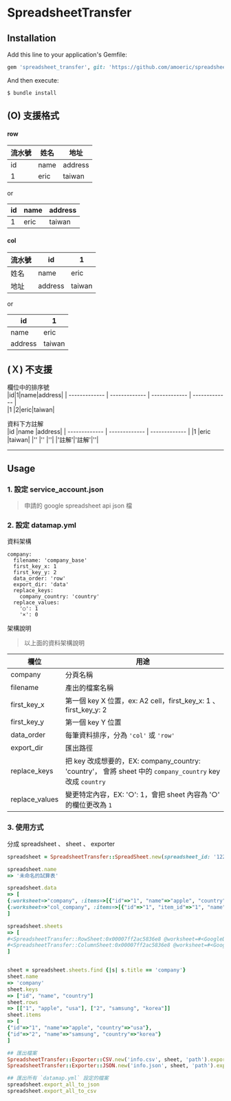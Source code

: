 # SpreadsheetTransfer


## Installation

Add this line to your application's Gemfile:

```ruby
gem 'spreadsheet_transfer', git: 'https://github.com/amoeric/spreadsheet_transfer.git'
```

And then execute:

    $ bundle install



## (O) 支援格式


#### row
|流水號|姓名|地址|  
| ------------- | ------------- | ------------- |  
|id|name|address|  
|1|eric|taiwan|  

or

|id|name|address|  
| ------------- | ------------- | ------------- |  
|1|eric|taiwan|  

#### col
|流水號|id|1|  
| ------------- | ------------- | ------------- |  
|姓名|name|eric|  
|地址|address|taiwan|  

or

|id|1|  
| ------------- | ------------- |  
|name|eric|  
|address|taiwan|  


## (Ｘ) 不支援  

欄位中的排序號  
|id|1|name|address|
| ------------- | ------------- | ------------- | ------------- |  
|1 |2|eric|taiwan|

資料下方註解  
|id   |name |address|
| ------------- | ------------- | ------------- |
|1    |eric |taiwan|
|''   |''   |''|
|'註解'|'註解'|''|

-----------------



## Usage

### 1. 設定 service_account.json

> 申請的 google spreadsheet api json 檔

### 2. 設定 datamap.yml

資料架構

```
company:
  filename: 'company_base'
  first_key_x: 1
  first_key_y: 2
  data_order: 'row'
  export_dir: 'data'
  replace_keys:
    company_country: 'country'
  replace_values:
    '○': 1
    '×': 0
```

架構說明
> 以上面的資料架構說明

| 欄位  | 用途 |
| ------------- | ------------- |
| company  |  分頁名稱 |
| filename  | 產出的檔案名稱  |
| first_key_x  | 第一個 key X 位置，ex: A2 cell，first_key_x: 1 、 first_key_y: 2 |
| first_key_y  | 第一個 key Y 位置 |
| data_order  | 每筆資料排序，分為 ``'col'`` 或 `'row'` |
| export_dir  | 匯出路徑 |
| replace_keys  | 把 key 改成想要的，EX: company_country: 'country'， 會將 sheet 中的 `company_country` key 改成 `country` |
| replace_values  | 變更特定內容，EX: '○': 1，會把 sheet 內容為 '○' 的欄位更改為 `1` |


### 3. 使用方式

分成 spreadsheet 、 sheet 、 exporter

```ruby
spreadsheet = SpreadsheetTransfer::SpreadSheet.new(spreadsheet_id: '12234235454WSA8Bqweqe122', datamap_file: 'path/datamap.yml', conf_file: 'path/service_account.json')

spreadsheet.name
=> '未命名的試算表'

spreadsheet.data
=> [
{:worksheet=>"company", :items=>[{"id"=>"1", "name"=>"apple", "country"=>"usa"}, {"id"=>"2", "name"=>"samsung", "country"=>"korea"}]},
{:worksheet=>"col_company", :items=>[{"id"=>"1", "item_id"=>"1", "name"=>"car"}, {"id"=>"2", "item_id"=>"1", "name"=>"bicycle"}]}
]

spreadsheet.sheets
=> [
#<SpreadsheetTransfer::RowSheet:0x00007ff2ac5836e8 @worksheet=#<GoogleDrive::Worksheet spreadsheet_id="12234235454WSA8Bqweqe122", gid="1234556", title="company">, @datamap={"filename"=>"company", "first_key_x"=>1, "first_key_y"=>2, "data_order"=>"row", "export_dir"=>"spreadsheet_data"}>,
#<SpreadsheetTransfer::ColumnSheet:0x00007ff2ac5836e8 @worksheet=#<GoogleDrive::Worksheet spreadsheet_id="12234235454WSA8Bqweqe122", gid="1234556", title="col_company">, @datamap={"filename"=>"company", "first_key_x"=>1, "first_key_y"=>2, "data_order"=>"row", "export_dir"=>"spreadsheet_data"}>
]


sheet = spreadsheet.sheets.find {|s| s.title == 'company'}
sheet.name
=> 'company'
sheet.keys
=> ["id", "name", "country"]
sheet.rows
=> [["1", "apple", "usa"], ["2", "samsung", "korea"]]
sheet.items
=> [
{"id"=>"1", "name"=>"apple", "country"=>"usa"},
{"id"=>"2", "name"=>"samsung", "country"=>"korea"}
]

## 匯出檔案
SpreadsheetTransfer::Exporter::CSV.new('info.csv', sheet, 'path').export!
SpreadsheetTransfer::Exporter::JSON.new('info.json', sheet, 'path').export!

## 匯出所有 `datamap.yml` 設定的檔案
spreadsheet.export_all_to_json
spreadsheet.export_all_to_csv

```

